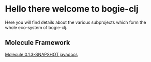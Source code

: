 
# Hello there welcome to bogie-clj
Here you will find details about the various subprojects which form the whole eco-system of bogie-clj.

## Molecule Framework
[Molecule 0.1.3-SNAPSHOT javadocs](molecule/javadoc/site/apidocs/index.html)
